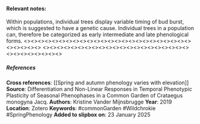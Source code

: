 #### **Relevant notes**:
Within populations, individual trees display variable timing of bud burst, which is suggested to have a genetic cause. Individual trees in a population can, therefore be categorized as early intermediate and late phenological forms.
<><><><><><><><><><><><><><><><><><><><><><><><><><><><><>
<><><><><><><><><><><><><><><><><><><><><><><><><><><><><>
##### References
**Cross references**: [[Spring and autumn phenology varies with elevation]]
**Source**: Differentiation and Non-Linear Responses in Temporal Phenotypic Plasticity of Seasonal Phenophases in a Common Garden of Crataegus monogyna Jacq.
**Authors**: Kristine Vander Mijnsbrugge
**Year**: 2019
**Location**: Zotero
**Keywords**: #commonGarden #Wildchrokie #SpringPhenology 
**Added to slipbox on**: 23 January 2025
